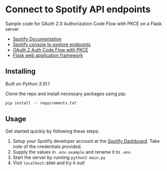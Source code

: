 # Connect to Spotify API endpoints 
Sample code for OAuth 2.0 Authorization Code Flow with PKCE on a Flask server

* [Spotify Documentation](https://developer.spotify.com/documentation/)
* [Spotify console to explore endpoints](https://developer.spotify.com/console/)
* [OAuth 2 Auth Code Flow with PKCE](https://developer.spotify.com/documentation/general/guides/authorization/code-flow/)
* [Flask web application framework](https://github.com/pallets/flask)

## Installing
*Built on Python 3.10.1* 

Clone the repo and install necessary packages using pip:
```bash
pip install -r requirements.txt
```

## Usage
Get started quickly by following these steps:

1. Setup your Spotify developer account at the [Spotify Dashboard](https://developer.spotify.com/dashboard/). Take note of the credentials provided.
2. Supply the values in `.env.example` and rename it to `.env`.
3. Start the server by running `python3 main.py`
4. Visit `localhost:8080` and try it out!
